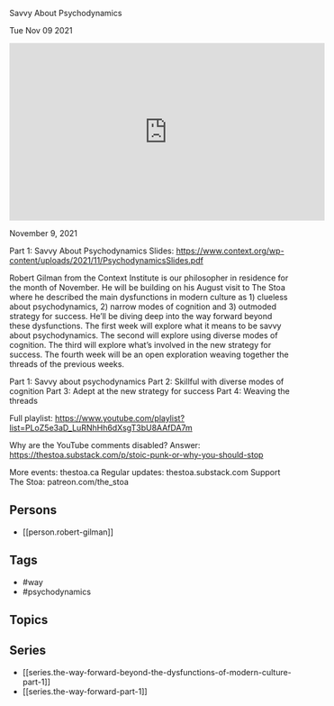 

 Savvy About Psychodynamics

Tue Nov 09 2021

<iframe width="560" height="315" src="https://www.youtube.com/embed/0Ij1INQHisw" title="The Way Forward Part 1: Savvy About Psychodynamics w/ Robert Gilman" frameborder="0" allow="accelerometer; autoplay; clipboard-write; encrypted-media; gyroscope; picture-in-picture" allowfullscreen ></iframe>

November 9, 2021

Part 1: Savvy About Psychodynamics
Slides: https://www.context.org/wp-content/uploads/2021/11/PsychodynamicsSlides.pdf

Robert Gilman from the Context Institute is our philosopher in residence for the month of November. He will be building on his August visit to The Stoa where he described the main dysfunctions in modern culture as 1) clueless about psychodynamics, 2) narrow modes of cognition and 3) outmoded strategy for success. He’ll be diving deep into the way forward beyond these dysfunctions. The first week will explore what it means to be savvy about psychodynamics. The second will explore using diverse modes of cognition. The third will explore what’s involved in the new strategy for success. The fourth week will be an open exploration weaving together the threads of the previous weeks.

Part 1: Savvy about psychodynamics
Part 2: Skillful with diverse modes of cognition
Part 3: Adept at the new strategy for success
Part 4: Weaving the threads

Full playlist: https://www.youtube.com/playlist?list=PLoZ5e3aD_LuRNhHh6dXsgT3bU8AAfDA7m

Why are the YouTube comments disabled? Answer: https://thestoa.substack.com/p/stoic-punk-or-why-you-should-stop

More events: thestoa.ca
Regular updates: thestoa.substack.com
Support The Stoa: patreon.com/the_stoa

## Persons

- [[person.robert-gilman]]

## Tags

- #way
- #psychodynamics

## Topics



## Series

- [[series.the-way-forward-beyond-the-dysfunctions-of-modern-culture-part-1]]
- [[series.the-way-forward-part-1]]

